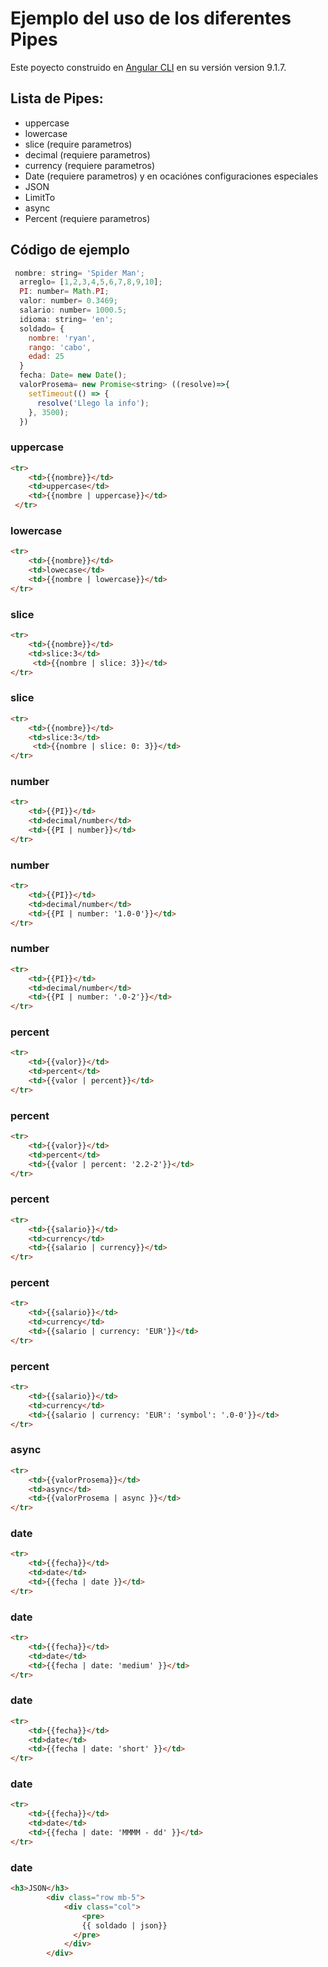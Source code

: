 # Ejemplo del uso de los diferentes Pipes

Este poyecto construido en [Angular CLI](https://github.com/angular/angular-cli) en su versión version 9.1.7.

## Lista de Pipes:


- uppercase
- lowercase
- slice (require parametros)
- decimal (requiere parametros)
- currency (requiere parametros)
- Date (requiere parametros) y en ocaciónes configuraciones especiales
- JSON
- LimitTo
- async
- Percent (requiere parametros)

## Código de ejemplo

```javascript
 nombre: string= 'Spider Man';
  arreglo= [1,2,3,4,5,6,7,8,9,10];
  PI: number= Math.PI;
  valor: number= 0.3469;
  salario: number= 1000.5;
  idioma: string= 'en';
  soldado= {
    nombre: 'ryan',
    rango: 'cabo',
    edad: 25
  }
  fecha: Date= new Date();
  valorProsema= new Promise<string> ((resolve)=>{
    setTimeout(() => {
      resolve('Llego la info');
    }, 3500);
  })

```

### uppercase
```html
<tr>
    <td>{{nombre}}</td>
    <td>uppercase</td>
    <td>{{nombre | uppercase}}</td>
 </tr>
```
### lowercase
```html
<tr>
    <td>{{nombre}}</td>
    <td>lowecase</td>
    <td>{{nombre | lowercase}}</td>
</tr>
```
### slice
```html
<tr>
    <td>{{nombre}}</td>
    <td>slice:3</td>
     <td>{{nombre | slice: 3}}</td>
</tr>
```
### slice
```html
<tr>
    <td>{{nombre}}</td>
    <td>slice:3</td>
     <td>{{nombre | slice: 0: 3}}</td>
</tr>
```
### number
```html
<tr>
    <td>{{PI}}</td>
    <td>decimal/number</td>
    <td>{{PI | number}}</td>
</tr>
```
### number
```html
<tr>
    <td>{{PI}}</td>
    <td>decimal/number</td>
    <td>{{PI | number: '1.0-0'}}</td>
</tr>
```
### number
```html
<tr>
    <td>{{PI}}</td>
    <td>decimal/number</td>
    <td>{{PI | number: '.0-2'}}</td>
</tr>
```
### percent
```html
<tr>
    <td>{{valor}}</td>
    <td>percent</td>
    <td>{{valor | percent}}</td>
</tr>
```
### percent
```html
<tr>
    <td>{{valor}}</td>
    <td>percent</td>
    <td>{{valor | percent: '2.2-2'}}</td>
</tr>
```
### percent
```html
<tr>
    <td>{{salario}}</td>
    <td>currency</td>
    <td>{{salario | currency}}</td>
</tr>
```
### percent
```html
<tr>
    <td>{{salario}}</td>
    <td>currency</td>
    <td>{{salario | currency: 'EUR'}}</td>
</tr>
```
### percent
```html
<tr>
    <td>{{salario}}</td>
    <td>currency</td>
    <td>{{salario | currency: 'EUR': 'symbol': '.0-0'}}</td>
</tr>
```
### async
```html
<tr>
    <td>{{valorProsema}}</td>
    <td>async</td>
    <td>{{valorProsema | async }}</td>
</tr>
```
### date
```html
<tr>
    <td>{{fecha}}</td>
    <td>date</td>
    <td>{{fecha | date }}</td>
</tr>
```
### date
```html
<tr>
    <td>{{fecha}}</td>
    <td>date</td>
    <td>{{fecha | date: 'medium' }}</td>
</tr>
```
### date
```html
<tr>
    <td>{{fecha}}</td>
    <td>date</td>
    <td>{{fecha | date: 'short' }}</td>
</tr>
```
### date
```html
<tr>
    <td>{{fecha}}</td>
    <td>date</td>
    <td>{{fecha | date: 'MMMM - dd' }}</td>
</tr>
```
### date
```html
<h3>JSON</h3>
        <div class="row mb-5">
            <div class="col">
                <pre>
                {{ soldado | json}}
              </pre>
            </div>
        </div>
```

